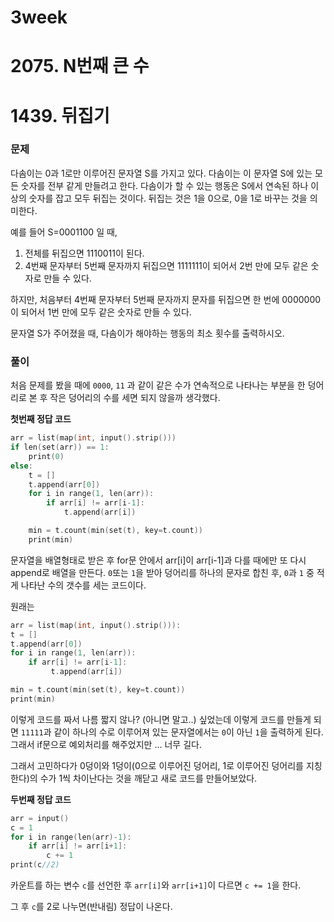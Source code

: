 # 3week

# 2075. N번째 큰 수

# 1439. 뒤집기

### 문제

다솜이는 0과 1로만 이루어진 문자열 S를 가지고 있다. 다솜이는 이 문자열 S에 있는 모든 숫자를 전부 같게 만들려고 한다. 다솜이가 할 수 있는 행동은 S에서 연속된 하나 이상의 숫자를 잡고 모두 뒤집는 것이다. 뒤집는 것은 1을 0으로, 0을 1로 바꾸는 것을 의미한다.

예를 들어 S=0001100 일 때,

1. 전체를 뒤집으면 1110011이 된다.
2. 4번째 문자부터 5번째 문자까지 뒤집으면 1111111이 되어서 2번 만에 모두 같은 숫자로 만들 수 있다.

하지만, 처음부터 4번째 문자부터 5번째 문자까지 문자를 뒤집으면 한 번에 0000000이 되어서 1번 만에 모두 같은 숫자로 만들 수 있다.

문자열 S가 주어졌을 때, 다솜이가 해야하는 행동의 최소 횟수를 출력하시오.

### 풀이

 처음 문제를 봤을 때에 `0000`, `11` 과 같이 같은 수가 연속적으로 나타나는 부분을 한 덩어리로 본 후 작은 덩어리의 수를 세면 되지 않을까 생각했다.

**첫번째 정답 코드**

```c
arr = list(map(int, input().strip()))
if len(set(arr)) == 1:
    print(0)
else:
    t = []
    t.append(arr[0])
    for i in range(1, len(arr)):
        if arr[i] != arr[i-1]:
            t.append(arr[i])

    min = t.count(min(set(t), key=t.count))
    print(min)
```

 문자열을 배열형태로 받은 후 for문 안에서 arr[i]이 arr[i-1]과 다를 때에만 또 다시 append로 배열을 만든다. `0`또는 `1`을 받아 덩어리를 하나의 문자로 합친 후, `0`과 `1` 중 적게 나타난 수의 갯수를 세는 코드이다.

원래는

```c
arr = list(map(int, input().strip())):
t = []
t.append(arr[0])
for i in range(1, len(arr)):
    if arr[i] != arr[i-1]:
         t.append(arr[i])

min = t.count(min(set(t), key=t.count))
print(min)
```

이렇게 코드를 짜서 나름 짧지 않나? (아니면 말고..) 싶었는데 이렇게 코드를 만들게 되면 `11111`과 같이 하나의 수로 이루어져 있는 문자열에서는 `0`이 아닌 `1`을 출력하게 된다. 그래서 if문으로 예외처리를 해주었지만 … 너무 길다. 

그래서 고민하다가 0덩이와 1덩이(0으로 이루어진 덩어리, 1로 이루어진 덩어리를 지칭한다)의 수가 1씩 차이난다는 것을 깨닫고 새로 코드를 만들어보았다.

**두번째 정답 코드**

```c
arr = input()
c = 1
for i in range(len(arr)-1):
    if arr[i] != arr[i+1]:
        c += 1 
print(c//2)
```

카운트를 하는 변수 `c`를 선언한 후 `arr[i]`와 `arr[i+1]`이 다르면 `c += 1`을 한다.

그 후 `c`를 2로 나누면(반내림) 정답이 나온다.